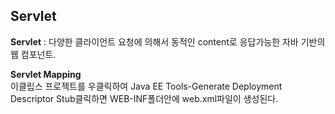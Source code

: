 ## Servlet
**Servlet** : 다양한 클라이언트 요청에 의해서 동적인 content로 응답가능한 자바 기반의 웹 컴포넌트. <br>

**Servlet Mapping** <br>
이클립스 프로젝트를 우클릭하여 Java EE Tools-Generate Deployment Descriptor Stub클릭하면 WEB-INF폴더안에 web.xml파일이 생성된다.<br>
